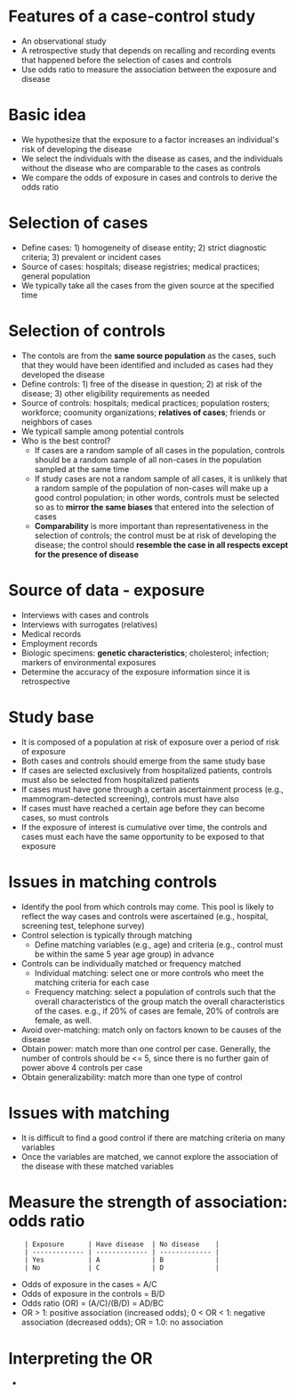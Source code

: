 # Features of a case-control study
- An observational study
- A retrospective study that depends on recalling and recording events that happened before the selection of cases and controls
- Use odds ratio to measure the association between the exposure and disease

# Basic idea
- We hypothesize that the exposure to a factor increases an individual's risk of developing the disease
- We select the individuals with the disease as cases, and the individuals without the disease who are comparable to the cases as controls
- We compare the odds of exposure in cases and controls to derive the odds ratio

# Selection of cases
- Define cases: 1) homogeneity of disease entity; 2) strict diagnostic criteria; 3) prevalent or incident cases
- Source of cases: hospitals; disease registries; medical practices; general population
- We typically take all the cases from the given source at the specified time

# Selection of controls
- The contols are from the **same source population** as the cases, such that they would have been identified and included as cases had they developed the disease
- Define controls: 1) free of the disease in question; 2) at risk of the disease; 3) other eligibility requirements as needed
- Source of controls: hospitals; medical practices; population rosters; workforce; coomunity organizations; **relatives of cases**; friends or neighbors of cases
- We typicall sample among potential controls
- Who is the best control?
  - If cases are a random sample of all cases in the population, controls should be a random sample of all non-cases in the population sampled at the same time
  - If study cases are not a random sample of all cases, it is unlikely that a random sample of the population of non-cases will make up a good control population; in other words, controls must be selected so as to **mirror the same biases** that entered into the selection of cases
  - **Comparability** is more important than representativeness in the selection of controls; the control must be at risk of developing the disease; the control should **resemble the case in all respects except for the presence of disease**

# Source of data - exposure
- Interviews with cases and controls
- Interviews with surrogates (relatives)
- Medical records
- Employment records
- Biologic specimens: **genetic characteristics**; cholesterol; infection; markers of environmental exposures
- Determine the accuracy of the exposure information since it is retrospective

# Study base
- It is composed of a population at risk of exposure over a period of risk of exposure
- Both cases and controls should emerge from the same study base
- If cases are selected exclusively from hospitalized patients, controls must also be selected from hospitalized patients
- If cases must have gone through a certain ascertainment process (e.g., mammogram-detected screening), controls must have also
- If cases must have reached a certain age before they can become cases, so must controls
- If the exposure of interest is cumulative over time, the controls and cases must each have the same opportunity to be exposed to that exposure

# Issues in matching controls
- Identify the pool from which controls may come. This pool is likely to reflect the way cases and controls were ascertained (e.g., hospital, screening test, telephone survey)
- Control selection is typically through matching
  - Define matching variables (e.g., age) and criteria (e.g., control must be within the same 5 year age group) in advance
- Controls can be individually matched or frequency matched
  - Individual matching: select one or more controls who meet the matching criteria for each case
  - Frequency matching: select a population of controls such that the overall characteristics of the group match the overall characteristics of the cases. e.g., if 20% of cases are female, 20% of controls are female, as well.
- Avoid over-matching: match only on factors known to be causes of the disease
- Obtain power: match more than one control per case. Generally, the number of controls should be <= 5, since there is no further gain of power above 4 controls per case
- Obtain generalizability: match more than one type of control

# Issues with matching
- It is difficult to find a good control if there are matching criteria on many variables
- Once the variables are matched, we cannot explore the association of the disease with these matched variables

# Measure the strength of association: odds ratio
    
        | Exposure      | Have disease  | No disease    |
        | ------------- | ------------- | ------------- |
        | Yes           | A             | B             |
        | No            | C             | D             |

- Odds of exposure in the cases = A/C
- Odds of exposure in the controls = B/D
- Odds ratio (OR) = (A/C)/(B/D) = AD/BC
- OR > 1: positive association (increased odds); 0 < OR < 1: negative association (decreased odds); OR = 1.0: no association

# Interpreting the OR
- 
